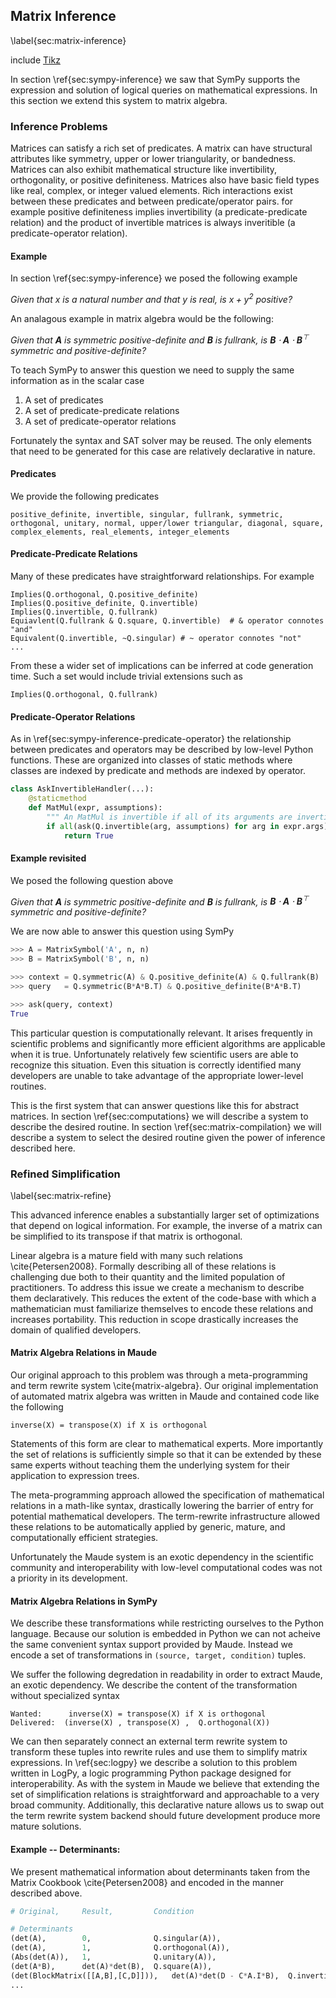 
Matrix Inference
----------------

\label{sec:matrix-inference}

include [Tikz](tikz_math.md)

In section \ref{sec:sympy-inference} we saw that SymPy supports the expression and solution of logical queries on mathematical expressions.  In this section we extend this system to matrix algebra.

### Inference Problems

Matrices can satisfy a rich set of predicates.  A matrix can have structural attributes like symmetry, upper or lower triangularity, or bandedness.  Matrices can also exhibit mathematical structure like invertibility, orthogonality, or positive definiteness.  Matrices also have basic field types like real, complex, or integer valued elements.  Rich interactions exist between these predicates and between predicate/operator pairs.  for example positive definiteness implies invertibility (a predicate-predicate relation) and the product of invertible matrices is always inveritible (a predicate-operator relation).

#### Example

In section \ref{sec:sympy-inference} we posed the following example

*Given that $x$ is a natural number and that $y$ is real, is $x + y^2$ positive?*

An analagous example in matrix algebra would be the following:

*Given that $\mathbf A$ is symmetric positive-definite and $\mathbf B$ is fullrank, is $\mathbf B \cdot\mathbf A \cdot\mathbf B^\top$ symmetric and positive-definite?*

To teach SymPy to answer this question we need to supply the same information as in the scalar case

1.  A set of predicates
2.  A set of predicate-predicate relations
3.  A set of predicate-operator relations

Fortunately the syntax and SAT solver may be reused.  The only elements that need to be generated for this case are relatively declarative in nature.

#### Predicates

We provide the following predicates

    positive_definite, invertible, singular, fullrank, symmetric, 
    orthogonal, unitary, normal, upper/lower triangular, diagonal, square,
    complex_elements, real_elements, integer_elements

#### Predicate-Predicate Relations

Many of these predicates have straightforward relationships.  For example

    Implies(Q.orthogonal, Q.positive_definite)
    Implies(Q.positive_definite, Q.invertible)
    Implies(Q.invertible, Q.fullrank)
    Equiavlent(Q.fullrank & Q.square, Q.invertible)  # & operator connotes "and"
    Equivalent(Q.invertible, ~Q.singular) # ~ operator connotes "not"
    ...

From these a wider set of implications can be inferred at code generation time.  Such a set would include trivial extensions such as 

    Implies(Q.orthogonal, Q.fullrank)

#### Predicate-Operator Relations

As in \ref{sec:sympy-inference-predicate-operator} the relationship between predicates and operators may be described by low-level Python functions.  These are organized into classes of static methods where classes are indexed by predicate and methods are indexed by operator.

~~~~~~~~~~Python
class AskInvertibleHandler(...):
    @staticmethod
    def MatMul(expr, assumptions):
        """ An MatMul is invertible if all of its arguments are invertible """
        if all(ask(Q.invertible(arg, assumptions) for arg in expr.args)):
            return True
~~~~~~~~~~

#### Example revisited

We posed the following question above 

*Given that $\mathbf A$ is symmetric positive-definite and $\mathbf B$ is fullrank, is $\mathbf B \cdot\mathbf A \cdot\mathbf B^\top$ symmetric and positive-definite?*

We are now able to answer this question using SymPy

~~~~~~~~Python
>>> A = MatrixSymbol('A', n, n)
>>> B = MatrixSymbol('B', n, n)

>>> context = Q.symmetric(A) & Q.positive_definite(A) & Q.fullrank(B)
>>> query   = Q.symmetric(B*A*B.T) & Q.positive_definite(B*A*B.T)

>>> ask(query, context)
True
~~~~~~~~

This particular question is computationally relevant.  It arises frequently in scientific problems and significantly more efficient algorithms are applicable when it is true.  Unfortunately relatively few scientific users are able to recognize this situation.  Even this situation is correctly identified many developers are unable to take advantage of the appropriate lower-level routines.

This is the first system that can answer questions like this for abstract matrices.  In section \ref{sec:computations} we will describe a system to describe the desired routine.  In section \ref{sec:matrix-compilation} we will describe a system to select the desired routine given the power of inference described here.


### Refined Simplification

\label{sec:matrix-refine}

This advanced inference enables a substantially larger set of optimizations that depend on logical information.   For example, the inverse of a matrix can be simplified to its transpose if that matrix is orthogonal.

Linear algebra is a mature field with many such relations \cite{Petersen2008}.  Formally describing all of these relations is challenging due both to their quantity and the limited population of practitioners.  To address this issue we create a mechanism to describe them declaratively.  This reduces the extent of the code-base with which a mathematician must familiarize themselves to encode these relations and increases portability.  This reduction in scope drastically increases the domain of qualified developers.

#### Matrix Algebra Relations in Maude

Our original approach to this problem was through a meta-programming and term rewrite system \cite{matrix-algebra}.  Our original implementation of automated matrix algebra was written in Maude and contained code like the following

    inverse(X) = transpose(X) if X is orthogonal

Statements of this form are clear to mathematical experts.  More importantly the set of relations is sufficiently simple so that it can be extended by these same experts without teaching them the underlying system for their application to expression trees.

The meta-programming approach allowed the specification of mathematical relations in a math-like syntax, drastically lowering the barrier of entry for potential mathematical developers.  The term-rewrite infrastructure allowed these relations to be automatically applied by generic, mature, and computationally efficient strategies.

Unfortunately the Maude system is an exotic dependency in the scientific community and interoperability with low-level computational codes was not a priority in its development.

#### Matrix Algebra Relations in SymPy

We describe these transformations while restricting ourselves to the Python language.  Because our solution is embedded in Python we can not acheive the same convenient syntax support provided by Maude.  Instead we encode a set of transformations in `(source, target, condition)` tuples.  

We suffer the following degredation in readability in order to extract Maude, an exotic dependency.  We describe the content of the transformation without specialized syntax

    Wanted:      inverse(X) = transpose(X) if X is orthogonal
    Delivered:  (inverse(X) , transpose(X) ,  Q.orthogonal(X))

We can then separately connect an external term rewrite system to transform these tuples into rewrite rules and use them to simplify matrix expressions.  In \ref{sec:logpy} we describe a solution to this problem written in LogPy, a logic programming Python package designed for interoperability.  As with the system in Maude we believe that extending the set of simplification relations is straightforward and approachable to a very broad community.  Additionally, this declarative nature allows us to swap out the term rewrite system backend should future development produce more mature solutions.


#### Example -- Determinants:

We present mathematical information about determinants taken from the Matrix Cookbook \cite{Petersen2008} and encoded in the manner described above. 

~~~~~~~~~~~~~~Python
# Original,     Result,         Condition

# Determinants
(det(A),        0,              Q.singular(A)),
(det(A),        1,              Q.orthogonal(A)),
(Abs(det(A)),   1,              Q.unitary(A)),
(det(A*B),      det(A)*det(B),  Q.square(A)),
(det(BlockMatrix([[A,B],[C,D]])),   det(A)*det(D - C*A.I*B),  Q.invertible(A)),
...
~~~~~~~~~~~~~~
